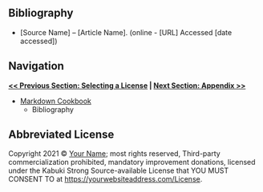 ## Bibliography

* [Source Name] – [Article Name]. (online - [URL] Accessed [date accessed])

## Navigation

**[<< Previous Section: Selecting a License](../getting_started/selecting_a_license) | [Next Section: Appendix >>](../appendix)**

* [Markdown Cookbook](../)
   * Bibliography

## Abbreviated License

Copyright 2021 © [Your Name](https://yourwebsiteaddress.com); most rights reserved, Third-party commercialization prohibited, mandatory improvement donations, licensed under the Kabuki Strong Source-available License that YOU MUST CONSENT TO at <https://yourwebsiteaddress.com/License>.
